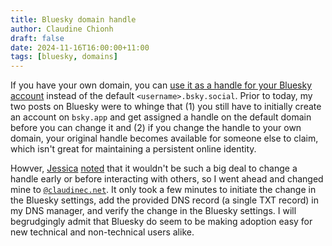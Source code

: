 ```yaml
---
title: Bluesky domain handle
author: Claudine Chionh
draft: false
date: 2024-11-16T16:00:00+11:00
tags: [bluesky, domains]
---
```


If you have your own domain, you can [use it as a handle for your Bluesky account](https://bsky.social/about/blog/4-28-2023-domain-handle-tutorial) instead of the default `<username>.bsky.social`. Prior to today, my two posts on Bluesky were to whinge that (1) you still have to initially create an account on `bsky.app` and get assigned a handle on the default domain before you can change it and (2) if you change the handle to your own domain, your original handle becomes available for someone else to claim, which isn't great for maintaining a persistent online identity.

Howver, [Jessica](https://www.jayeless.net/) [noted](https://bsky.app/profile/jayeless.net/post/3lazefacm6k2y) that it wouldn't be such a big deal to change a handle early or before interacting with others, so I went ahead and changed mine to [`@claudinec.net`](https://bsky.app/profile/claudinec.net). It only took a few minutes to initiate the change in the Bluesky settings, add the provided DNS record (a single TXT record) in my DNS manager, and verify the change in the Bluesky settings. I will begrudgingly admit that Bluesky do seem to be making adoption easy for new technical and non-technical users alike.
